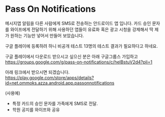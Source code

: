 # Pass On Notifications
메시지앱 알림을 다른 사람에게 SMS로 전송하는 안드로이드 앱 입니다.
카드 승인 문자를 와이프에게 전달하기 위해 사용하던 앱들이 유료화 혹은 광고 시청을 강제해서 딱 제가 원하는 기능만 넣어서 만들어 보았습니다.

구글 플레이에 등록하려 하니 비공개 테스트 13명의 테스트 결과가 필요하다고 하네요.

구글 플레이에서 다운로드 받으시고 싶으신 분은 아래 구글그룹스 가입하고  
https://groups.google.com/g/pass-on-notifications/c/heIBstuV2d4?pli=1  

아래 링크에서 받으시면 되겠습니다.  
https://play.google.com/store/apps/details?id=net.ommoks.azza.android.app.passonnotifications

(사용예)
- 특정 카드의 승인 문자를 가족에게 SMS로 전달.
- 학원 공지를 와이프와 공유 
